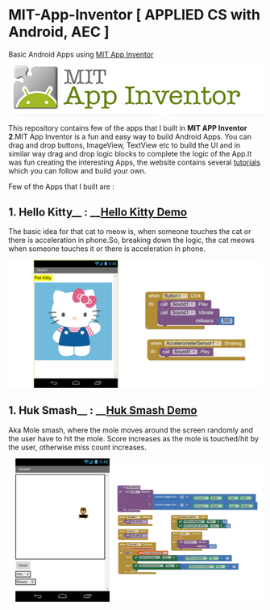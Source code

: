 # MIT-App-Inventor [ APPLIED CS with Android, AEC ]
Basic Android Apps using [MIT App Inventor](http://ai2.appinventor.mit.edu) 
<img src="https://github.com/SKKSaikia/MIT-App-Inventor/blob/master/Images/mit-app-inventor.png">

This repository contains few of the apps that I built in <b>MIT APP Inventor 2</b>.MIT App Inventor is a fun and easy way to build Android Apps. You can drag and drop buttons, ImageView, TextView etc to build the UI and in similar way drag and drop logic blocks to complete the logic of the App.It was fun creating the interesting Apps, the website contains several [tutorials](http://appinventor.mit.edu/explore/ai2/tutorials) which you can follow and build your own. 

Few of the Apps that I built are : 

<b>1. Hello Kitty</b>__ : __[Hello Kitty Demo](https://youtu.be/RV9cvNFkv_8)
--------------
The basic idea for that cat to meow is, when someone touches the cat or there is acceleration in phone.So, breaking down the logic, the cat meows when someone touches it or there is acceleration in phone.

<img src="https://github.com/SKKSaikia/MIT-App-Inventor/blob/master/Images/kitty.jpg">

<b>1. Huk Smash</b>__ : __[Huk Smash Demo](https://youtu.be/jDMG9RiF0sc)
--------------

Aka Mole smash, where the mole moves around the screen randomly and the user have to hit the mole. Score increases as the mole is touched/hit by the user, otherwise miss count increases. 

<img src="https://github.com/SKKSaikia/MIT-App-Inventor/blob/master/Images/smash.jpg">
